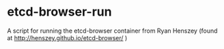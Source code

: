 # etcd-browser-run

A script for running the etcd-browser container from  Ryan Henszey 
(found at http://henszey.github.io/etcd-browser/ )



